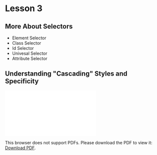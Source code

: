 # Lesson 3

## More About Selectors

- Element Selector
- Class Selector
- Id Selector
- Univesal Selector
- Attribute Selector

## Understanding "Cascading" Styles and Specificity



<object data="css-specificity.pdf" type="application/pdf" width="100%">
    <embed src="css-specificity.pdf">
        <p>This browser does not support PDFs. Please download the PDF to view it: <a href="css-specificity.pdf">Download PDF</a>.</p>
    </embed>
</object>
